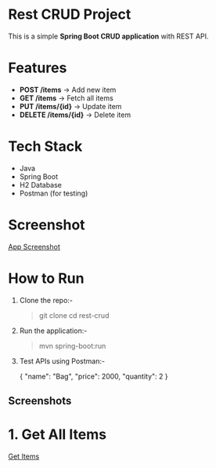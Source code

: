 # Rest CRUD Project

This is a simple **Spring Boot CRUD application** with REST API.


# Features
- **POST /items** → Add new item
- **GET /items** → Fetch all items
- **PUT /items/{id}** → Update item
- **DELETE /items/{id}** → Delete item


# Tech Stack
- Java
- Spring Boot
- H2 Database
- Postman (for testing)


# Screenshot
[App Screenshot](Screenshot.png)


# How to Run
1. Clone the repo:-
   
   > git clone <repo-link>
   > cd rest-crud
   
2. Run the application:-

   > mvn spring-boot:run

3. Test APIs using Postman:-

   {
   "name": "Bag",
   "price": 2000,
   "quantity": 2
   }
## Screenshots

# 1. Get All Items
[Get Items](![postman-PGPD.png](../ss/postman-PGPD.png))


